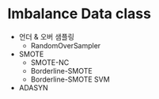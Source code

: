 # Imbalance Data class
- 언더 & 오버 샘플링
    * RandomOverSampler
-  SMOTE
    * SMOTE-NC
    * Borderline-SMOTE
    * Borderline-SMOTE SVM
- ADASYN
